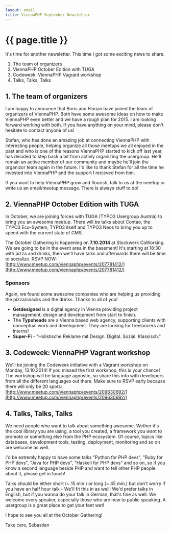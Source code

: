 ```yaml
---
layout: email
title: ViennaPHP September Newsletter
---
```

# {{ page.title }}

It's time for another newsletter. This time I got some exciting news to share.

1. The team of organizers
2. ViennaPHP October Edition with TUGA
3. Codeweek: ViennaPHP Vagrant workshop
4. Talks, Talks, Talks

## 1. The team of organizers

I am happy to announce that Boris and Florian have joined the team of organizers of ViennaPHP. Both have some awesome ideas on how to make ViennaPHP even better and we have a rough plan for 2015. I am looking forward working with both. If you have anything on your mind, please don't hesitate to contact anyone of us!

Stefan, who has done an amazing job at connecting ViennaPHP with interesting people, helping organize all those meetups we all enjoyed in the past and who is one of the reasons ViennaPHP started to kick off last year, has decided to step back a bit from activly organizing the usergroup. He'll remain an active member of our community and maybe he'll join the organizor team again in the future. I'd like to thank Stefan for all the time he invested into ViennaPHP and the support I recieved from him.

If you want to help ViennaPHP grow and flourish, talk to us at the meetup or write us an email/meetup message. There is always stuff to do!

## 2. ViennaPHP October Edition with TUGA

In October, we are joining forces with TUGA (TYPO3 Usergroup Austria) to bring you an awesome meetup. There will be talks about Contao, the TYPO3 Eco-System, TYPO3 itself and TYPO3 Neos to bring you up to speed with the current state of CMS.

The October Gathering is happening on **7.10.2014** at Stockwerk CoWorking. We are going to be in the event area in the basement! It's starting at 18:30 with pizza and drinks, then we'll have talks and afterwards there will be time to socialize. RSVP NOW: [http://www.meetup.com/viennaphp/events/207781412/](http://www.meetup.com/viennaphp/events/207781412/)

### Sponsors

Again, we found some awesome companies who are helping us providing the pizza/snacks and the drinks. Thanks to all of you!

* **Getdesigned** is a digital agency in Vienna providing project management, design and development from start to finish.
* The **Typoheads** are a Vienna based web agency, supporting clients with conceptual work and development. They are looking for freelancers and interns!
* **Super-Fi** - "Holistische Reklame mit Design. Digital. Sozial. Klassisch."

## 3. Codeweek: ViennaPHP Vagrant workshop

We'll be joining the Codeweek initiative with a Vagrant workshop on Monday, 13.10.2014! If you missed the first workshop, this is your chance! The workshop will be language agnostic, so share this info with developers from all the different languages out there. Make sure to RSVP early because there will only be 20 spots: [http://www.meetup.com/viennaphp/events/209630692/](http://www.meetup.com/viennaphp/events/209630692/)

## 4. Talks, Talks, Talks

We need people who want to talk about something awesome. Wether it's the cool library you are using, a tool you created, a framework you want to promote or something else from the PHP ecosystem. Of course, topics like databases, development tools, testing, deployment, monitoring and so on are welcome as well.

I'd be extremly happy to have some talks "Python for PHP devs", "Ruby for PHP devs", "Java for PHP devs", "Haskell for PHP devs" and so on, so if you know a second language beside PHP and want to tell other PHP people about it, please get in touch!

Talks should be either short (~ 15 min.) or long (~ 45 min.) but don't worry if you have an half hour talk - We'll fit this in as well! We'd prefer talks in English, but if you wanna do your talk in German, that's fine as well. We welcome every speaker, especially those who are new to public speaking. A usergroup is a great place to get your feet wet!

I hope to see you all at the October Gathering!

Take care,
Sebastian

